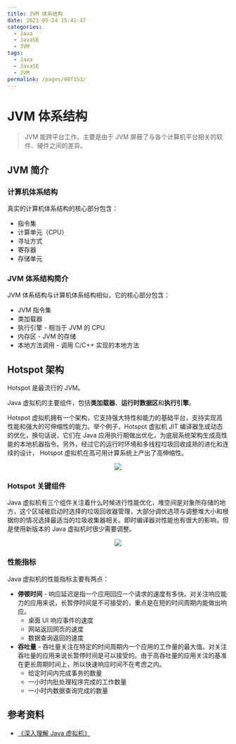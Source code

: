 ```yaml
---
title: JVM 体系结构
date: 2021-05-24 15:41:47
categories:
  - Java
  - JavaSE
  - JVM
tags:
  - Java
  - JavaSE
  - JVM
permalink: /pages/08f153/
---
```


# JVM 体系结构

> JVM 能跨平台工作，主要是由于 JVM 屏蔽了与各个计算机平台相关的软件、硬件之间的差异。

## JVM 简介

### 计算机体系结构

真实的计算机体系结构的核心部分包含：

- 指令集
- 计算单元（CPU）
- 寻址方式
- 寄存器
- 存储单元

### JVM 体系结构简介

JVM 体系结构与计算机体系结构相似，它的核心部分包含：

- JVM 指令集
- 类加载器
- 执行引擎 - 相当于 JVM 的 CPU
- 内存区 - JVM 的存储
- 本地方法调用 - 调用 C/C++ 实现的本地方法

## Hotspot 架构

Hotspot 是最流行的 JVM。

Java 虚拟机的主要组件，包括**类加载器**、**运行时数据区**和**执行引擎**。

Hotspot 虚拟机拥有一个架构，它支持强大特性和能力的基础平台，支持实现高性能和强大的可伸缩性的能力。举个例子，Hotspot 虚拟机 JIT 编译器生成动态的优化，换句话说，它们在 Java 应用执行期做出优化，为底层系统架构生成高性能的本地机器指令。另外，经过它的运行时环境和多线程垃圾回收成熟的进化和连续的设计， Hotspot 虚拟机在高可用计算系统上产出了高伸缩性。

<div align="center">
<img src="https://raw.githubusercontent.com/dunwu/images/master/cs/java/javacore/jvm/jvm-hotspot-architecture.png" />
</div>

### Hotspot 关键组件

Java 虚拟机有三个组件关注着什么时候进行性能优化，堆空间是对象所存储的地方，这个区域被启动时选择的垃圾回收器管理，大部分调优选项与调整堆大小和根据你的情况选择最适当的垃圾收集器相关。即时编译器对性能也有很大的影响，但是使用新版本的 Java 虚拟机时很少需要调整。

<div align="center">
<img src="https://raw.githubusercontent.com/dunwu/images/master/cs/java/javacore/jvm/jvm-hotspot-key-components.png" />
</div>

### 性能指标

Java 虚拟机的性能指标主要有两点：

- **停顿时间** - 响应延迟是指一个应用回应一个请求的速度有多快。对关注响应能力的应用来说，长暂停时间是不可接受的，重点是在短的时间周期内能做出响应。
  - 桌面 UI 响应事件的速度
  - 网站返回网页的速度
  - 数据查询返回的速度
- **吞吐量** - 吞吐量关注在特定的时间周期内一个应用的工作量的最大值。对关注吞吐量的应用来说长暂停时间是可以接受的。由于高吞吐量的应用关注的基准在更长周期时间上，所以快速响应时间不在考虑之内。
  - 给定时间内完成事务的数量
  - 一小时内批处理程序完成的工作数量
  - 一小时内数据查询完成的数量

## 参考资料

- [《深入理解 Java 虚拟机》](https://book.douban.com/subject/34907497/)